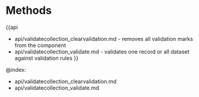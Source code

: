Methods
=======

{{api
- api/validatecollection_clearvalidation.md - removes all validation marks from the component
- api/validatecollection_validate.md - validates one record or all dataset against validation rules
}}

@index:
- api/validatecollection_clearvalidation.md
- api/validatecollection_validate.md


